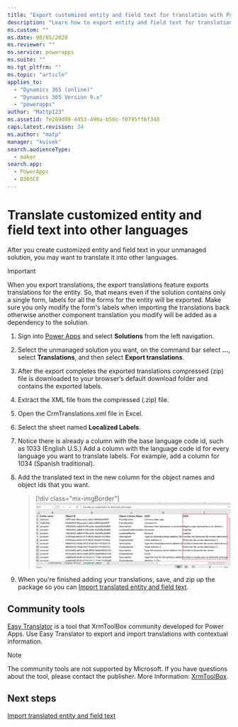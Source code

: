 ```yaml
---
title: "Export customized entity and field text for translation with Power Apps | MicrosoftDocs"
description: "Learn how to export entity and field text for translation"
ms.custom: ""
ms.date: 08/05/2020
ms.reviewer: ""
ms.service: powerapps
ms.suite: ""
ms.tgt_pltfrm: ""
ms.topic: "article"
applies_to: 
  - "Dynamics 365 (online)"
  - "Dynamics 365 Version 9.x"
  - "powerapps"
author: "Mattp123"
ms.assetid: 7e269d09-4453-490a-b50c-f0795ff6f348
caps.latest.revision: 34
ms.author: "matp"
manager: "kvivek"
search.audienceType: 
  - maker
search.app: 
  - PowerApps
  - D365CE
---
```

# Translate customized entity and field text into other languages
After you create customized entity and field text in your unmanaged solution, you may want to translate it into other languages.  

> [!IMPORTANT]
> When you export translations, the export translations feature exports translations for the entity. So, that means even if the solution contains only a single form, labels for all the forms for the entity will be exported. Make sure you only modify the form's labels when importing the translations back otherwise another component translation you modify will be added as a dependency to the solution.
  
1. Sign into [Power Apps](https://make.powerapps.com/?utm_source=padocs&utm_medium=linkinadoc&utm_campaign=referralsfromdoc) and select **Solutions** from the left navigation.    
  
2. Select the unmanaged solution you want, on the command bar select **…**, select **Translations**, and then select **Export translations**.  

3. After the export completes the exported translations compressed (zip) file is downloaded to your browser’s default download folder and contains the exported labels.
  
4. Extract the XML file from the compressed (.zip) file.  

5. Open the CrmTranslations.xml file in Excel.

6. Select the sheet named **Localized Labels**.

7. Notice there is already a column with the base language code id, such as 1033 (English U.S.) Add a column with the language code id for every language you want to translate labels. For example, add a column for 1034 (Spanish traditional).

8. Add the translated text in the new column for the object names and object ids that you want.
    > [!div class="mx-imgBorder"]
    > ![Translated text in Excel file](media/translated-entity-label-text.png)

9. When you're finished adding your translations, save, and zip up the package so you can [Import translated entity and field text](import-translated-entity-field-text.md).

## Community tools

[Easy Translator](https://www.xrmtoolbox.com/plugins/MsCrmTools.Translator/) is a tool that XrmToolBox community developed for Power Apps. Use Easy Translator to export and import translations with contextual information. 

> [!NOTE]
> The community tools are not supported by Microsoft. 
> If you have questions about the tool, please contact the publisher. More Information: [XrmToolBox](https://www.xrmtoolbox.com).

## Next steps  
 [Import translated entity and field text](import-translated-entity-field-text.md)
